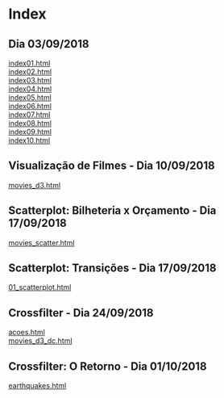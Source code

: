 ﻿# Index

## Dia 03/09/2018
[index01.html](basic/index01.html)<br>
[index02.html](basic/index02.html)<br>
[index03.html](basic/index03.html)<br>
[index04.html](basic/index04.html)<br>
[index05.html](basic/index05.html)<br>
[index06.html](basic/index06.html)<br>
[index07.html](basic/index07.html)<br>
[index08.html](basic/index08.html)<br>
[index09.html](basic/index09.html)<br>
[index10.html](basic/index10.html)<br>

## Visualização de Filmes - Dia 10/09/2018
[movies_d3.html](d3_intro/movies_d3.html)<br>

## Scatterplot: Bilheteria x Orçamento - Dia 17/09/2018
[movies_scatter.html](d3_scale/movies_scatter.html)<br>

## Scatterplot: Transições - Dia 17/09/2018
[01_scatterplot.html](d3_update/01_scatterplot.html)<br>

## Crossfilter - Dia 24/09/2018
[acoes.html](d3_crossfilter/acoes.html)<br>
[movies_d3_dc.html](d3_crossfilter/movies_d3_dc.html)<br>

## Crossfilter: O Retorno - Dia 01/10/2018
[earthquakes.html](d3_crossfilter_2/earthquakes.html)<br>

